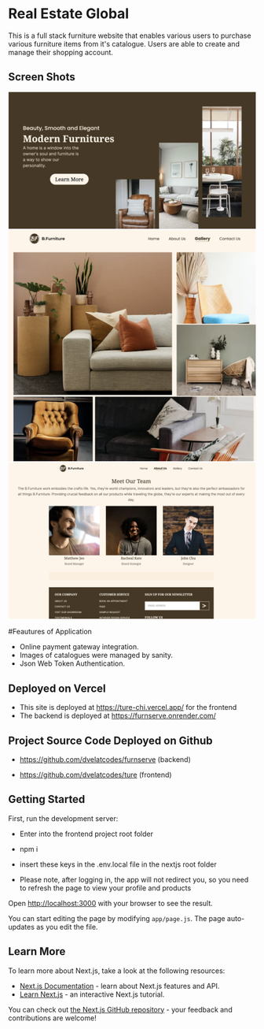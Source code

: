 # Real Estate Global

This is a full stack furniture website that enables various users to purchase various furniture items from  it's catalogue. Users are able to create and manage their shopping account.

## Screen Shots

![Alt text](<Screenshot 2024-01-30 at 9.32.45 PM.png>)
![Alt text](<Screenshot 2024-01-30 at 9.34.05 PM.png>)
![Alt text](<Screenshot 2024-01-30 at 9.43.12 PM.png>)




#Feautures of Application

- Online payment gateway integration.
- Images of catalogues were managed by sanity.
- Json Web Token Authentication.

## Deployed on Vercel

- This site is deployed at https://ture-chi.vercel.app/ for the frontend
- The backend is deployed at https://furnserve.onrender.com/

## Project Source Code Deployed on Github

- https://github.com/dvelatcodes/furnserve (backend)

- https://github.com/dvelatcodes/ture (frontend)


## Getting Started

First, run the development server:

- Enter into the frontend project root folder

- npm i

- insert these keys in the .env.local file in the nextjs root folder


- Please note, after logging in, the app will not redirect you, so you need to refresh the page to view your profile and products

Open [http://localhost:3000](http://localhost:3000) with your browser to see the result.

You can start editing the page by modifying `app/page.js`. The page auto-updates as you edit the file.

## Learn More

To learn more about Next.js, take a look at the following resources:

- [Next.js Documentation](https://nextjs.org/docs) - learn about Next.js features and API.
- [Learn Next.js](https://nextjs.org/learn) - an interactive Next.js tutorial.

You can check out [the Next.js GitHub repository](https://github.com/vercel/next.js/) - your feedback and contributions are welcome!
